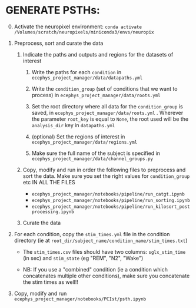 # GENERATE PSTHs:

0. Activate the neuropixel environment: `conda activate /Volumes/scratch/neuropixels/miniconda3/envs/neuropix` 

1. Preprocess, sort and curate the data  

    1. Indicate the paths and outputs and regions for the datasets of interest

        1. Write the paths for each `condition` in `ecephys_project_manager/data/datapaths.yml`

        2. Write the `condition_group` (set of conditions that we want to process) in `ecephys_project_manager/data/roots.yml`

        2. Set the root directory where all data for the `condition_group` is saved, in `ecephys_project_manager/data/roots.yml` . Wherever the parameter `root_key` is equal to `None`, the root used will be the `analysis_dir` key in `datapaths.yml`

        2. (optional) Set the regions of interest in `ecephys_project_manager/data/regions.yml` 

        2. Make sure the full name of the subject is specified in `ecephys_project_manager/data/channel_groups.py` 

    2. Copy, modify and run in order the following files to preprocess and sort the data. Make sure you set the right values for `condition_group` etc IN ALL THE FILES
        - `ecephys_project_manager/notebooks/pipeline/run_catgt.ipynb`
        - `ecephys_project_manager/notebooks/pipeline/run_sorting.ipynb`
        - `ecephys_project_manager/notebooks/pipeline/run_kilosort_postprocessing.ipynb`

    3. Curate the data

    
2. For each condition, copy the `stim_times.yml` file in the condition directory (ie at `root_dir/subject_name/condition_name/stim_times.txt`)

    - The `stim_times.csv` files should have two columns: `sglx_stim_time` (in sec) and `stim_state` (eg "REM", "N2", "Wake")

    - NB: If you use a "combined" condition (ie a condition which concatenates multiple other conditions), make sure you concatenate the stim times as well!!



3. Copy, modify and run `ecephys_project_manager/notebooks/PCIst/psth.ipynb`